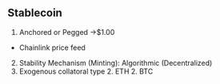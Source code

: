 ## Stablecoin
1. Anchored or Pegged ->$1.00
  - Chainlink price feed
2. Stability Mechanism (Minting): Algorithmic (Decentralized)
3. Exogenous collatoral type
   2. ETH
   2. BTC